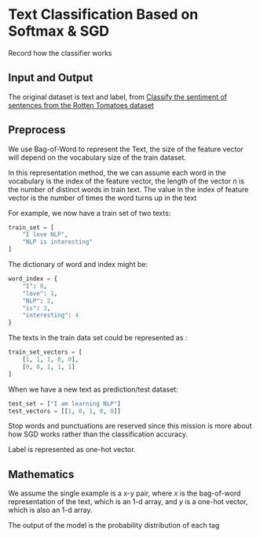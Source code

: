 # Text Classification Based on Softmax & SGD

Record how the classifier works

## Input and Output

The original dataset is text and label, from [Classify the sentiment of sentences from the Rotten Tomatoes dataset](https://www.kaggle.com/c/sentiment-analysis-on-movie-reviews)

## Preprocess

We use Bag-of-Word to represent the Text, the size of the feature vector will depend on the vocabulary size of the train dataset.

In this representation method, the we can assume each word in the vocabulary is the index of the feature vector, the length of the vector $n$ is the number of distinct words in train text. The value in the index of feature vector is the number of times the word turns up in the text

For example, we now have a train set of two texts:

```python
train_set = [
    "I love NLP", 
    "NLP is interesting"
]
```

The dictionary of word and index might be:

```python
word_index = {
    "I": 0,
    "love": 1, 
    "NLP": 2,
    "is": 3, 
    "interesting": 4
}
```

The texts in the train data set could be represented as :

```python
train_set_vectors = [
    [1, 1, 1, 0, 0],
    [0, 0, 1, 1, 1]
]
```

When we have a new text as prediction/test dataset:

```python
test_set = ["I am learning NLP"]
test_vectors = [[1, 0, 1, 0, 0]]
```



Stop words and punctuations are reserved since this mission is more about how SGD works rather than the classification accuracy.

Label is represented as one-hot vector.

## Mathematics

We assume the single example is a x-y pair, where $x$ is the bag-of-word representation of the text, which is an 1-d array, and $y$ is a one-hot vector, which is also an 1-d array.

The output of the model is the probability distribution of each tag